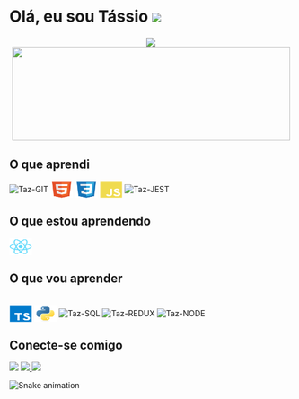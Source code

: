 <h1>Olá, eu sou Tássio <img src="https://media.giphy.com/media/hvRJCLFzcasrR4ia7z/giphy.gif" width="25px"></h1>

<div align="center" >
  <a href="https://github.com/Tassio-Med/github-readme-stats">
    <img align="center" src="https://github-readme-stats.vercel.app/api?username=Tassio-Med&show_icons=true&theme=radical" />
  </a>
  <a href="https://github.com/Tassio-Med/convoychat">
    <img align="center" height="167em" width="495px" src="https://github-readme-stats.vercel.app/api/top-langs/?username=Tassio-Med&layout=compact&theme=radical" />
  </a>
</div>
<!--<div align=center>
  <a href="https://github.com/Tassio-Med">
  <img height="180em" src="https://github-readme-stats.vercel.app/api?username=Tassio-Med&show_icons=true&theme=radical&include_all_commits=true&count_private=true"/>
  <img height=m" src="https://github-readme-stats.vercel.app/api/top-langs/?username=Tassio-Med&layout=compact&langs_count=7&theme=radical"/>
</div>-->
  
 <h2>O que aprendi</h2>
   <div>
    <img align="center" alt="Taz-GIT" height="30" width="40"  src="https://cdn.jsdelivr.net/gh/devicons/devicon/icons/git/git-original.svg">
    <img align="center" alt="Taz-HTML" height="30" width="40" src="https://raw.githubusercontent.com/devicons/devicon/master/icons/html5/html5-original.svg">
    <img align="center" alt="Taz-CSS" height="30" width="40" src="https://raw.githubusercontent.com/devicons/devicon/master/icons/css3/css3-original.svg">
    <img align="center" alt="Taz-Js" height="30" width="40" src="https://raw.githubusercontent.com/devicons/devicon/master/icons/javascript/javascript-plain.svg">
    <img align="center" alt="Taz-JEST" height="30" width="40" src="https://cdn.jsdelivr.net/gh/devicons/devicon/icons/jest/jest-plain.svg">
   </div>

 <h2>O que estou aprendendo</h2>
  <div>
    <img align="center" alt="Taz-React" height="30" width="40" src="https://raw.githubusercontent.com/devicons/devicon/master/icons/react/react-original.svg">
  </div>
 
 <h2>O que vou aprender</h2>
 <div style="display: inline_block"><br>
  <img align="center" alt="Taz-Ts" height="30" width="40" src="https://raw.githubusercontent.com/devicons/devicon/master/icons/typescript/typescript-plain.svg">
  <img align="center" alt="Taz-Python" height="30" width="40" src="https://raw.githubusercontent.com/devicons/devicon/master/icons/python/python-original.svg">
  <img align="center" alt="Taz-SQL" height="30" width="40" src="https://cdn.jsdelivr.net/gh/devicons/devicon/icons/mysql/mysql-original.svg">
  <img align="center" alt="Taz-REDUX" height="30" width="40" src="https://cdn.jsdelivr.net/gh/devicons/devicon/icons/redux/redux-original.svg">
  <img align="center" alt="Taz-NODE" height="30" width="40" src="https://cdn.jsdelivr.net/gh/devicons/devicon/icons/nodejs/nodejs-original.svg">
</div>

<h2>Conecte-se comigo</h2>
  <div>
   <a href="https://www.instagram.com/tassio.med/" target="_blank"><img src="https://img.shields.io/badge/-Instagram-%23E4405F?style=for-the-badge&logo=instagram&logoColor=white" target="_blank"></a>
  <a href = "mailto:tassiohfmed@gmail.com"><img src="https://img.shields.io/badge/-Gmail-%23333?style=for-the-badge&logo=gmail&logoColor=white" target="_blank">     </a>
  <a href="https://www.linkedin.com/in/t%C3%A1ssio-medeiros-274330226/" target="_blank"><img src="https://img.shields.io/badge/-LinkedIn-%230077B5?style=for-the-badge&logo=linkedin&logoColor=white" target="_blank"></a> 
    
 ![Snake animation](https://github.com/Tassio-Med/Tassio-Med/blob/output/github-contribution-grid-snake.svg)
    
  </div>
  

  


